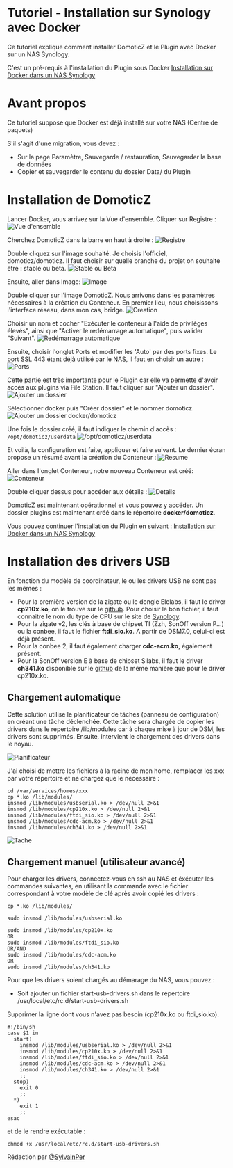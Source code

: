 # Tutoriel - Installation sur Synology avec Docker 

Ce tutoriel explique comment installer DomoticZ et le Plugin avec Docker sur un NAS Synology.

C'est un pré-requis à l'installation du Plugin sous Docker [Installation sur Docker dans un NAS Synology](Plugin_Installation.md#4---installation-sur-nas-synology-avec-docker)

# Avant propos
Ce tutoriel suppose que Docker est déjà installé sur votre NAS (Centre de paquets)

S'il s'agit d'une migration, vous devez :

* Sur la page Paramètre, Sauvegarde / restauration, Sauvegarder la base de données
* Copier et sauvegarder le contenu du dossier Data/ du Plugin



# Installation de DomoticZ

Lancer Docker, vous arrivez sur la Vue d'ensemble.
Cliquer sur Registre :
![Vue d'ensemble](Images/FR_Synology_Docker_Install_Home.png)


Cherchez DomoticZ dans la barre en haut à droite :
![Registre](Images/FR_Synology_Docker_Install_Registre_1.png)


Double cliquez sur l'image souhaité. Je choisis l'officiel, domoticz/domoticz. Il faut choisir sur quelle branche du projet on souhaite être : stable ou beta.
![Stable ou Beta](Images/FR_Synology_Docker_Install_Registre_2.png)


Ensuite, aller dans Image:
![Image](Images/FR_Synology_Docker_Install_Image.png)


Double cliquer sur l'image DomoticZ. Nous arrivons dans les paramètres nécessaires à la création du Conteneur. En premier lieu, nous choisissons l'interface réseau, dans mon cas, bridge.
![Creation](Images/FR_Synology_Docker_Install_Creation_Conteneur.png)

Choisir un nom et cocher "Exécuter le conteneur à l'aide de privilèges élevés", ainsi que "Activer le redémarrage automatique", puis valider "Suivant".
![Redémarrage automatique](Images/FR_Synology_Docker_Install_Param_1.png)

Ensuite, choisir l'onglet Ports et modifier les 'Auto' par des ports fixes.
Le port SSL 443 étant déjà utilisé par le NAS, il faut en choisir un autre :
![Ports](Images/FR_Synology_Docker_Install_Ports.png)

Cette partie est très importante pour le Plugin car elle va permette d'avoir accès aux plugins via File Station.
Il faut cliquer sur "Ajouter un dossier".
![Ajouter un dossier](Images/FR_Synology_Docker_Install_Param_Volume_1.png)


Sélectionner docker puis "Créer dossier" et le nommer domoticz.
![Ajouter un dossier docker/domoticz](Images/FR_Synology_Docker_Install_Param_Volume_2.png)


Une fois le dossier créé, il faut indiquer le chemin d'accès : `/opt/domoticz/userdata`
![/opt/domoticz/userdata](Images/FR_Synology_Docker_Install_Param_Volume_3.png)




Et voilà, la configuration est faite, appliquer et faire suivant.
Le dernier écran propose un résumé avant la création du Conteneur :
![Resume](Images/FR_Synology_Docker_Install_Conteneur_Resume.png)


Aller dans l'onglet Conteneur, notre nouveau Conteneur est créé:
![Conteneur](Images/FR_Synology_Docker_Install_Conteneur.png)


Double cliquer dessus pour accéder aux détails :
![Details](Images/FR_Synology_Docker_Install_Conteneur_Details.png)


DomoticZ est maintenant opérationnel et vous pouvez y accéder.
Un dossier plugins est maintenant créé dans le répertoire __docker/domoticz__.


Vous pouvez continuer l'installation du Plugin en suivant : [Installation sur Docker dans un NAS Synology](Plugin_Installation.md#4---installation-sur-nas-synology-avec-docker)

# Installation des drivers USB
En fonction du modèle de coordinateur, le ou les drivers USB ne sont pas les mêmes :
* Pour la première version de la zigate ou le dongle Elelabs, il faut le driver __cp210x.ko__, on le trouve sur le [github](https://github.com/robertklep/dsm7-usb-serial-drivers). Pour choisir le bon fichier, il faut connaitre le nom du type de CPU sur le site de [Synology](https://kb.synology.com/fr-fr/DSM/tutorial/What_kind_of_CPU_does_my_NAS_have).
* Pour la zigate v2, les clés à base de chipset TI (Zzh, SonOff version P...) ou la conbee, il faut le fichier __ftdi_sio.ko__. A partir de DSM7.0, celui-ci est déjà présent.
* Pour la conbee 2, il faut également charger __cdc-acm.ko__, également présent.
* Pour la SonOff version E à base de chipset Silabs, il faut le driver __ch341.ko__ disponible sur le [github](https://github.com/robertklep/dsm7-usb-serial-drivers) de la même manière que pour le driver cp210x.ko.

## Chargement automatique
Cette solution utilise le planificateur de tâches (panneau de configuration) en créant une tâche déclenchée.
Cette tâche sera chargée de copier les drivers dans le repertoire /lib/modules car à chaque mise à jour de DSM, les drivers sont supprimés.
Ensuite, intervient le chargement des drivers dans le noyau.

![Planificateur](Images/FR_Synology_Docker_Install_Planificateur_1.png)

J'ai choisi de mettre les fichiers à la racine de mon home, remplacer les xxx par votre répertoire et ne chargez que le nécessaire :

```
cd /var/services/homes/xxx
cp *.ko /lib/modules/
insmod /lib/modules/usbserial.ko > /dev/null 2>&1
insmod /lib/modules/cp210x.ko > /dev/null 2>&1
insmod /lib/modules/ftdi_sio.ko > /dev/null 2>&1
insmod /lib/modules/cdc-acm.ko > /dev/null 2>&1
insmod /lib/modules/ch341.ko > /dev/null 2>&1
```

![Tache](Images/FR_Synology_Docker_Install_Tache.png)



## Chargement manuel (utilisateur avancé)
Pour charger les drivers, connectez-vous en ssh au NAS et éxécuter les commandes suivantes, en utilisant la commande avec le fichier correspondant à votre modèle de clé après avoir copié les drivers :

```
cp *.ko /lib/modules/

sudo insmod /lib/modules/usbserial.ko

sudo insmod /lib/modules/cp210x.ko
OR
sudo insmod /lib/modules/ftdi_sio.ko
OR/AND
sudo insmod /lib/modules/cdc-acm.ko
OR
sudo insmod /lib/modules/ch341.ko
````

Pour que les drivers soient chargés au démarage du NAS, vous pouvez :


* Soit ajouter un fichier start-usb-drivers.sh dans le répertoire /usr/local/etc/rc.d/start-usb-drivers.sh

Supprimer la ligne dont vous n'avez pas besoin (cp210x.ko ou ftdi_sio.ko).

```
#!/bin/sh
case $1 in
  start)
    insmod /lib/modules/usbserial.ko > /dev/null 2>&1
    insmod /lib/modules/cp210x.ko > /dev/null 2>&1
    insmod /lib/modules/ftdi_sio.ko > /dev/null 2>&1
    insmod /lib/modules/cdc-acm.ko > /dev/null 2>&1
    insmod /lib/modules/ch341.ko > /dev/null 2>&1
    ;;
  stop)
    exit 0
    ;;
  *)
    exit 1
    ;;
esac
```

et de le rendre exécutable :
```
chmod +x /usr/local/etc/rc.d/start-usb-drivers.sh
```

Rédaction par [@SylvainPer](https://github.com/SylvainPer)
